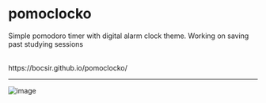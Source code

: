 <h1>pomoclocko</h1>

<p>Simple pomodoro timer with digital alarm clock theme. Working on saving past studying sessions</p>
<br>https://bocsir.github.io/pomoclocko/<hr>

![image](https://github.com/bocsir/pomoclocko/assets/77936915/17aed3cf-7f68-419b-9df9-f26e0f88c826)

